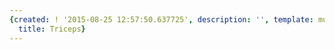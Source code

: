 ```yaml
---
{created: ! '2015-08-25 12:57:50.637725', description: '', template: muscle.html,
  title: Triceps}
---
```

